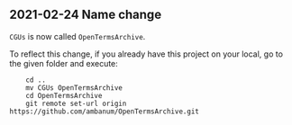 ## 2021-02-24 Name change

`CGUs` is now called `OpenTermsArchive`.

To reflect this change, if you already have this project on your local, go to the given folder and execute:

```
    cd ..
    mv CGUs OpenTermsArchive
    cd OpenTermsArchive
    git remote set-url origin https://github.com/ambanum/OpenTermsArchive.git
```
